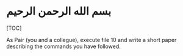 # بسم الله الرحمن الرحيم

[TOC]

As Pair (you and a collegue), execute file 10 and write a short paper describing the commands you have followed.
